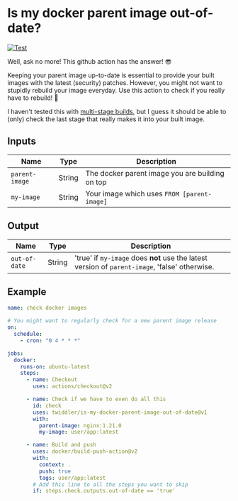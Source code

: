 # Is my docker parent image out-of-date?

[![Test](https://github.com/twiddler/is-my-docker-parent-image-out-of-date/actions/workflows/test.yml/badge.svg)](https://github.com/twiddler/is-my-docker-parent-image-out-of-date/actions/workflows/test.yml)

Well, ask no more! This github action has the answer! :sunglasses:

Keeping your parent image up-to-date is essential to provide your built images with the latest (security) patches. However, you might not want to stupidly rebuild your image everyday. Use this action to check if you really have to rebuild! :partying_face:

I haven't tested this with [multi-stage builds](https://docs.docker.com/develop/develop-images/multistage-build/), but I guess it should be able to (only) check the last stage that really makes it into your built image.

## Inputs

| Name           | Type   | Description                                     |
| -------------- | ------ | ----------------------------------------------- |
| `parent-image` | String | The docker parent image you are building on top |
| `my-image`     | String | Your image which uses `FROM [parent-image]`     |

## Output

| Name          | Type   | Description                                                                                    |
| ------------- | ------ | ---------------------------------------------------------------------------------------------- |
| `out-of-date` | String | 'true' if `my-image` does **not** use the latest version of `parent-image`, 'false' otherwise. |

## Example

```yaml
name: check docker images

# You might want to regularly check for a new parent image release
on:
  schedule:
    - cron: "0 4 * * *"

jobs:
  docker:
    runs-on: ubuntu-latest
    steps:
      - name: Checkout
        uses: actions/checkout@v2

      - name: Check if we have to even do all this
        id: check
        uses: twiddler/is-my-docker-parent-image-out-of-date@v1
        with:
          parent-image: nginx:1.21.0
          my-image: user/app:latest

      - name: Build and push
        uses: docker/build-push-action@v2
        with:
          context: .
          push: true
          tags: user/app:latest
        # Add this line to all the steps you want to skip
        if: steps.check.outputs.out-of-date == 'true'
```
